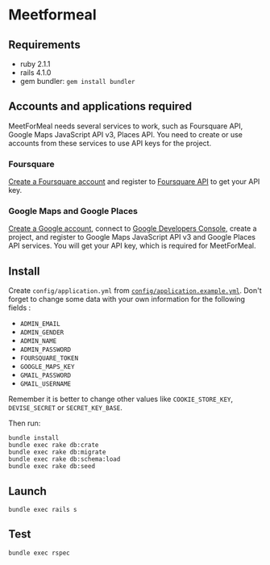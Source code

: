 # Meetformeal

## Requirements

* ruby 2.1.1
* rails 4.1.0
* gem bundler: `gem install bundler`


## Accounts and applications required

MeetForMeal needs several services to work, such as Foursquare API, Google Maps JavaScript API v3, Places API. You need to create or use accounts from these services to use API keys for the project.

### Foursquare

[Create a Foursquare account](https://fr.foursquare.com/signup) and register to [Foursquare API](https://developer.foursquare.com) to get your API key.

### Google Maps and Google Places

[Create a Google account](https://accounts.google.com/ServiceLogin), connect to [Google Developers Console](https://console.developers.google.com), create a project, and register to Google Maps JavaScript API v3 and Google Places API services. You will get your API key, which is required for MeetForMeal.


## Install

Create `config/application.yml` from [`config/application.example.yml`](https://github.com/meet-for-meal/meetformeal/blob/master/config/application.example.yml). Don't forget to change some data with your own information for the following fields :

- `ADMIN_EMAIL`
- `ADMIN_GENDER`
- `ADMIN_NAME`
- `ADMIN_PASSWORD`
- `FOURSQUARE_TOKEN`
- `GOOGLE_MAPS_KEY`
- `GMAIL_PASSWORD`
- `GMAIL_USERNAME`

Remember it is better to change other values like `COOKIE_STORE_KEY`, `DEVISE_SECRET` or `SECRET_KEY_BASE`.

Then run:

    bundle install
    bundle exec rake db:crate
    bundle exec rake db:migrate
    bundle exec rake db:schema:load
    bundle exec rake db:seed


## Launch

    bundle exec rails s


## Test

    bundle exec rspec
